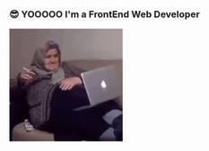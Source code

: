 ### 😎 YOOOOO I'm a FrontEnd Web Developer

<img src="https://github.com/amirmeimari/amirmeimari/blob/master/pish.gif" width="40%"/>


<!--
**amirmeimari/amirmeimari** is a ✨ _special_ ✨ repository because its `README.md` (this file) appears on your GitHub profile.

Here are some ideas to get you started:

- 🔭 I’m currently working on ...
- 🌱 I’m currently learning ...
- 👯 I’m looking to collaborate on ...
- 🤔 I’m looking for help with ...
- 💬 Ask me about ...
- 📫 How to reach me: ...
- 😄 Pronouns: ...
- ⚡ Fun fact: ...
-->
